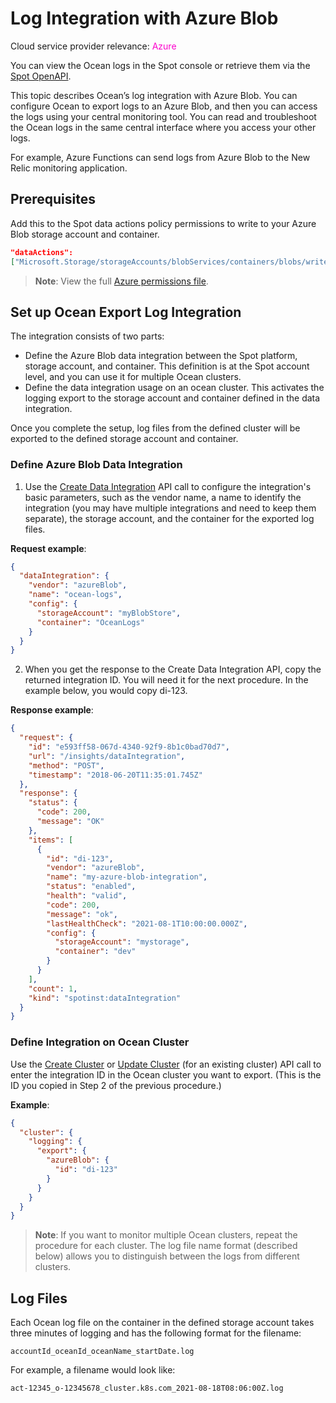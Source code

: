 #  Log Integration with Azure Blob

Cloud service provider relevance: <font color="#FC01CC">Azure</font>

You can view the Ocean logs in the Spot console or retrieve them via the [Spot OpenAPI](https://docs.spot.io/api/).

This topic describes Ocean’s log integration with Azure Blob. You can configure Ocean to export logs to an Azure Blob, and then you can access the logs using your central monitoring tool. 
You can read and troubleshoot the Ocean logs in the same central interface where you access your other logs. 

For example, Azure Functions can send logs from Azure Blob to the New Relic monitoring application.

##  Prerequisites
Add this to the Spot data actions policy permissions to write to your Azure Blob storage account and container.  

```json
"dataActions": 
["Microsoft.Storage/storageAccounts/blobServices/containers/blobs/write" ]
```
>**Note**: View the full [Azure permissions file](https://docs.spot.io/administration/api/spot-policy-aks-azure).

##  Set up Ocean Export Log Integration

The integration consists of two parts:

*  Define the Azure Blob data integration between the Spot platform, storage account, and container. This definition is at the Spot account level, and you can use it for multiple Ocean clusters.
*  Define the data integration usage on an ocean cluster. This activates the logging export to the storage account and container defined in the data integration.

Once you complete the setup, log files from the defined cluster will be exported to the defined storage account and container.

###  Define Azure Blob Data Integration

1.  Use the [Create Data Integration](https://docs.spot.io/api/#operation/DataIntegrationCreate) API call to configure the integration's basic parameters, such as the vendor name, a name to identify the integration (you may have multiple integrations and need to keep them separate), the storage account, and the container for the exported log files.

**Request example**:
```json
{
  "dataIntegration": {
    "vendor": "azureBlob",
    "name": "ocean-logs",
    "config": {
      "storageAccount": "myBlobStore",
      "container": "OceanLogs"
    }
  }
}
```
2.  When you get the response to the Create Data Integration API, copy the returned integration ID. You will need it for the next procedure. In the example below, you would copy di-123.

**Response example**:

```json
{
  "request": {
    "id": "e593ff58-067d-4340-92f9-8b1c0bad70d7",
    "url": "/insights/dataIntegration",
    "method": "POST",
    "timestamp": "2018-06-20T11:35:01.745Z"
  },
  "response": {
    "status": {
      "code": 200,
      "message": "OK"
    },
    "items": [
      {
        "id": "di-123",
        "vendor": "azureBlob",
        "name": "my-azure-blob-integration",
        "status": "enabled",
        "health": "valid",
        "code": 200,
        "message": "ok",
        "lastHealthCheck": "2021-08-1T10:00:00.000Z",
        "config": {
          "storageAccount": "mystorage",
          "container": "dev"
        }
      }
    ],
    "count": 1,
    "kind": "spotinst:dataIntegration"
  }
}
```

###  Define Integration on Ocean Cluster

Use the [Create Cluster](https://docs.spot.io/api/#operation/OceanAWSClusterCreate) or [Update Cluster](https://docs.spot.io/api/#operation/OceanAWSClusterUpdate) (for an existing cluster) API call to enter the integration ID in the Ocean cluster you want to export. (This is the ID you copied in Step 2 of the previous procedure.)

**Example**:
```json
{
  "cluster": {
    "logging": {
      "export": {
        "azureBlob": {
          "id": "di-123"         
        }
      }
    }
  }
}
```
>**Note**: If you want to monitor multiple Ocean clusters, repeat the procedure for each cluster. The log file name format (described below) allows you to distinguish between the logs from different clusters.

##  Log Files

Each Ocean log file on the container in the defined storage account takes three minutes of logging and has the following format for the filename:

`accountId_oceanId_oceanName_startDate.log`

For example, a filename would look like:

`act-12345_o-12345678_cluster.k8s.com_2021-08-18T08:06:00Z.log`

